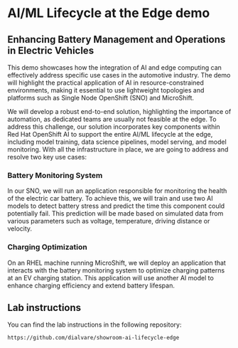 # AI/ML Lifecycle at the Edge demo

## Enhancing Battery Management and Operations in Electric Vehicles

This demo showcases how the integration of AI and edge computing can effectively address specific use cases in the automotive industry. The demo will highlight the practical application of AI in resource-constrained environments, making it essential to use lightweight topologies and platforms such as Single Node OpenShift (SNO) and MicroShift. 

We will develop a robust end-to-end solution, highlighting the importance of automation, as dedicated teams are usually not feasible at the edge. To address this challenge, our solution incorporates key components within Red Hat OpenShift AI to support the entire AI/ML lifecycle at the edge, including model training, data science pipelines, model serving, and model monitoring. With all the infrastructure in place, we are going to address and resolve two key use cases:

### Battery Monitoring System
In our SNO, we will run an application responsible for monitoring the health of the electric car battery. To achieve this, we will train and use two AI models to detect battery stress and predict the time this component could potentially fail. This prediction will be made based on simulated data from various parameters such as voltage, temperature, driving distance or velocity.

### Charging Optimization
On an RHEL machine running MicroShift, we will deploy an application that interacts with the battery monitoring system to optimize charging patterns at an EV charging station. This application will use another AI model to enhance charging efficiency and extend battery lifespan.

## Lab instructions

You can find the lab instructions in the following repository:

```
https://github.com/dialvare/showroom-ai-lifecycle-edge 
```
